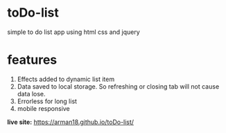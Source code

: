 # toDo-list
simple to do list app using html css and jquery
# features
1. Effects added to dynamic list item
2. Data saved to local storage. So refreshing or closing tab will not cause data lose.
3. Errorless for long list
4. mobile responsive

**live site:** https://arman18.github.io/toDo-list/
